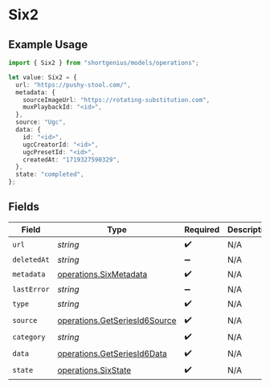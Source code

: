 # Six2

## Example Usage

```typescript
import { Six2 } from "shortgenius/models/operations";

let value: Six2 = {
  url: "https://pushy-stool.com/",
  metadata: {
    sourceImageUrl: "https://rotating-substitution.com",
    muxPlaybackId: "<id>",
  },
  source: "Ugc",
  data: {
    id: "<id>",
    ugcCreatorId: "<id>",
    ugcPresetId: "<id>",
    createdAt: "1719327590329",
  },
  state: "completed",
};
```

## Fields

| Field                                                                          | Type                                                                           | Required                                                                       | Description                                                                    |
| ------------------------------------------------------------------------------ | ------------------------------------------------------------------------------ | ------------------------------------------------------------------------------ | ------------------------------------------------------------------------------ |
| `url`                                                                          | *string*                                                                       | :heavy_check_mark:                                                             | N/A                                                                            |
| `deletedAt`                                                                    | *string*                                                                       | :heavy_minus_sign:                                                             | N/A                                                                            |
| `metadata`                                                                     | [operations.SixMetadata](../../models/operations/sixmetadata.md)               | :heavy_check_mark:                                                             | N/A                                                                            |
| `lastError`                                                                    | *string*                                                                       | :heavy_minus_sign:                                                             | N/A                                                                            |
| `type`                                                                         | *string*                                                                       | :heavy_check_mark:                                                             | N/A                                                                            |
| `source`                                                                       | [operations.GetSeriesId6Source](../../models/operations/getseriesid6source.md) | :heavy_check_mark:                                                             | N/A                                                                            |
| `category`                                                                     | *string*                                                                       | :heavy_check_mark:                                                             | N/A                                                                            |
| `data`                                                                         | [operations.GetSeriesId6Data](../../models/operations/getseriesid6data.md)     | :heavy_check_mark:                                                             | N/A                                                                            |
| `state`                                                                        | [operations.SixState](../../models/operations/sixstate.md)                     | :heavy_check_mark:                                                             | N/A                                                                            |